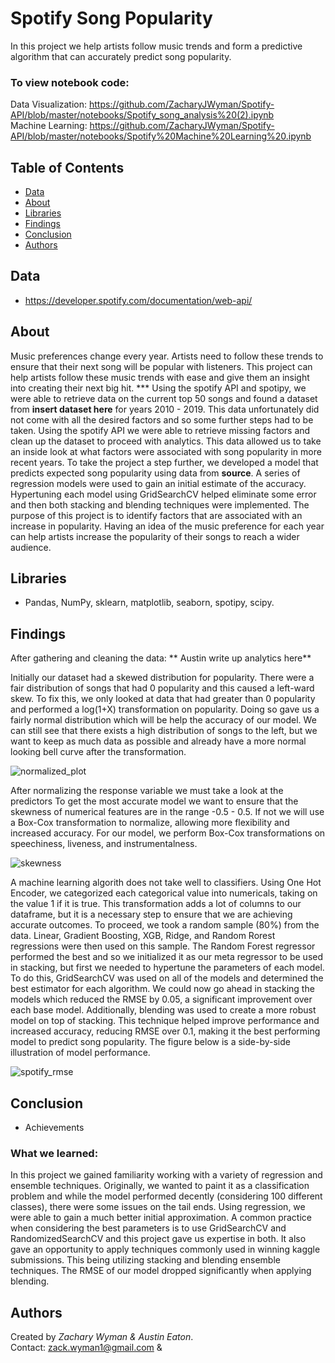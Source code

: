# Spotify Song Popularity
In this project we help artists follow music trends and form a predictive algorithm that can accurately predict song popularity. 
### To view notebook code:
Data Visualization: https://github.com/ZacharyJWyman/Spotify-API/blob/master/notebooks/Spotify_song_analysis%20(2).ipynb    
Machine Learning: https://github.com/ZacharyJWyman/Spotify-API/blob/master/notebooks/Spotify%20Machine%20Learning%20.ipynb  

## Table of Contents
* [Data](#Data)
* [About](#About)
* [Libraries](#Libraries)
* [Findings](#Findings)
* [Conclusion](#Conclusion)
* [Authors](#Authors)

## Data
* https://developer.spotify.com/documentation/web-api/


## About
Music preferences change every year. Artists need to follow these trends to ensure that their next song will be popular with listeners. This project can help artists follow these music trends with ease and give them an insight into creating their next big hit. ***  Using the spotify API and spotipy, we were able to retrieve data on the current top 50 songs and found a dataset from **insert dataset here** for years 2010 - 2019. This data unfortunately did not come with all the desired factors and so some further steps had to be taken. Using the spotify API we were able to retrieve missing factors and clean up the dataset to proceed with analytics. This data allowed us to take an inside look at what factors were associated with song popularity in more recent years. To take the project a step further, we developed a model that predicts expected song popularity using data from **source**. A series of regression models were used to gain an initial estimate of the accuracy. Hypertuning each model using GridSearchCV helped eliminate some error and then both stacking and blending techniques were implemented. The purpose of this project is to identify factors that are associated with an increase in popularity. Having an idea of the music preference for each year can help artists increase the popularity of their songs to reach a wider audience. 


## Libraries
- Pandas, NumPy, sklearn, matplotlib, seaborn, spotipy, scipy.

## Findings
After gathering and cleaning the data:
** Austin write up analytics here** 

Initially our dataset had a skewed distribution for popularity. There were a fair distribution of songs that had 0 popularity and this caused a left-ward skew. To fix this, we only looked at data that had greater than 0 popularity and performed a log(1+X) transformation on popularity. Doing so gave us a fairly normal distribution which will be help the accuracy of our model. We can still see that there exists a high distribution of songs to the left, but we want to keep as much data as possible and already have a more normal looking bell curve after the transformation.  
  
![normalized_plot](https://user-images.githubusercontent.com/64059855/92413398-d42b6b80-f104-11ea-91ef-a8f9d381d2bf.png)
  
After normalizing the response variable we must take a look at the predictors To get the most accurate model we want to ensure that the skewness of numerical features are in the range -0.5 - 0.5. If not we will use a Box-Cox transformation to normalize, allowing more flexibility and increased accuracy. For our model, we perform Box-Cox transformations on speechiness, liveness, and instrumentalness.     
  
![skewness](https://user-images.githubusercontent.com/64059855/92413878-ea3a2b80-f106-11ea-9676-93043a1474a8.PNG)
  
A machine learning algorith does not take well to classifiers. Using One Hot Encoder, we categorized each categorical value into numericals, taking on the value 1 if it is true. This transformation adds a lot of columns to our dataframe, but it is a necessary step to ensure that we are achieving accurate outcomes. To proceed, we took a random sample (80%) from the data. Linear, Gradient Boosting, XGB, Ridge, and Random Rorest regressions were then used on this sample. The Random Forest regressor performed the best and so we initialized it as our meta regressor to be used in stacking, but first we needed to hypertune the parameters of each model. To do this, GridSearchCV was used on all of the models and determined the best estimator for each algorithm. We could now go ahead in stacking the models which reduced the RMSE by 0.05, a significant improvement over each base model. Additionally, blending was used to create a more robust model on top of stacking. This technique helped improve performance and increased accuracy, reducing RMSE over 0.1, making it the best performing model to predict song popularity. The figure below is a side-by-side illustration of model performance.      

![spotify_rmse](https://user-images.githubusercontent.com/64059855/92412702-bdcfe080-f101-11ea-802b-f7928ba9875b.png)

## Conclusion
* Achievements 

### What we learned:
In this project we gained familiarity working with a variety of regression and ensemble techniques. Originally, we wanted to paint it as a classification problem and while the model performed decently (considering 100 different classes), there were some issues on the tail ends. Using regression, we were able to gain a much better initial approximation. A common practice when considering the best parameters is to use GridSearchCV and RandomizedSearchCV and this project gave us expertise in both. It also gave an opportunity to apply techniques commonly used in winning kaggle submissions. This being utilizing stacking and blending ensemble techniques. The RMSE of our model dropped significantly when applying blending. 

## Authors
Created by *Zachary Wyman & Austin Eaton*.  
Contact: zack.wyman1@gmail.com & 
